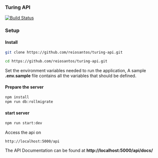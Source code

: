 ### Turing API

[![Build Status](https://travis-ci.com/reiosantos/turing-api.svg?branch=staging)](https://travis-ci.com/reiosantos/turing-api)

### Setup

#### Install

```bash
git clone https://github.com/reiosantos/turing-api.git

cd https://github.com/reiosantos/turing-api.git

```

Set the environment variables needed to run the application, A sample **.env.sample** file 
contains all the variables that should be defined.
 
#### Prepare the server

```bash
npm install
npm run db:rollmigrate
```

#### start server

```bash
npm run start:dev
```

Access the api on
```http request
http://localhost:5000/api
``` 

The API Documentation can be found at **http://localhost:5000/api/docs/** 
